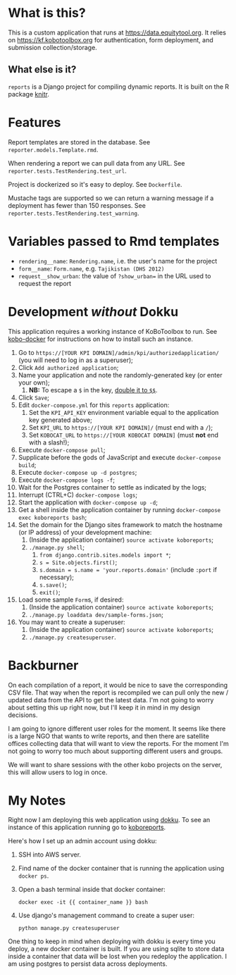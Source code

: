 # What is this?

This is a custom application that runs at https://data.equitytool.org. It relies on https://kf.kobotoolbox.org for authentication, form deployment, and submission collection/storage.

## What else is it?

`reports` is a Django project for compiling dynamic reports. It is
built on the R package [knitr][knitr].

# Features

Report templates are stored in the database. See
`reporter.models.Template.rmd`.

When rendering a report we can pull data from any URL. See
`reporter.tests.TestRendering.test_url`.

Project is dockerized so it's easy to deploy. See `Dockerfile`.

Mustache tags are supported so we can return a warning message if a
deployment has fewer than 150 responses. See
`reporter.tests.TestRendering.test_warning`.

# Variables passed to Rmd templates

* `rendering__name`: `Rendering.name`, i.e. the user's name for the project
* `form__name`: `Form.name`, e.g. `Tajikistan (DHS 2012)`
* `request__show_urban`: the value of `?show_urban=` in the URL used to request
  the report


# Development _without_ Dokku

This application requires a working instance of KoBoToolbox to run. See
[kobo-docker](https://github.com/kobotoolbox/kobo-docker) for instructions
on how to install such an instance.

1. Go to `https://[YOUR KPI DOMAIN]/admin/kpi/authorizedapplication/` (you will
   need to log in as a superuser);
1. Click `Add authorized application`;
1. Name your application and note the randomly-generated key (or enter your
   own);
   1. **NB:** To escape a `$` in the key,
      [double it to `$$`](https://github.com/docker/compose/issues/3427).
1. Click `Save`;
1. Edit `docker-compose.yml` for this `reports` application:
    1. Set the `KPI_API_KEY` environment variable equal to the application key
       generated above;
    1. Set `KPI_URL` to `https://[YOUR KPI DOMAIN]/` (must end with a `/`);
    1. Set `KOBOCAT_URL` to `https://[YOUR KOBOCAT DOMAIN]` (must **not** end
       with a slash!);
1. Execute `docker-compose pull`;
1. Supplicate before the gods of JavaScript and execute `docker-compose build`;
1. Execute `docker-compose up -d postgres`;
1. Execute `docker-compose logs -f`;
1. Wait for the Postgres container to settle as indicated by the logs;
1. Interrupt (CTRL+C) `docker-compose logs`;
1. Start the application with `docker-compose up -d`;
1. Get a shell inside the application container by running
   `docker-compose exec koboreports bash`;
1. Set the domain for the Django sites framework to match the hostname
   (or IP address) of your development machine:
    1. (Inside the application container) `source activate koboreports`;
    1. `./manage.py shell`;
        1. `from django.contrib.sites.models import *`;
        1. `s = Site.objects.first()`;
        1. `s.domain = s.name = 'your.reports.domain'` (include `:port` if
           necessary);
        1. `s.save()`;
        1. `exit()`;
1. Load some sample `Form`s, if desired:
    1. (Inside the application container) `source activate koboreports`;
    1. `./manage.py loaddata dev/sample-forms.json`;
1. You may want to create a superuser:
    1. (Inside the application container) `source activate koboreports`;
    1. `./manage.py createsuperuser`.

# Backburner

On each compilation of a report, it would be nice to save the
corresponding CSV file. That way when the report is recompiled we can
pull only the new / updated data from the API to get the latest
data. I'm not going to worry about setting this up right now, but I'll
keep it in mind in my design decisions.

I am going to ignore different user roles for the moment.  It seems
like there is a large NGO that wants to write reports, and then there
are satellite offices collecting data that will want to view the
reports. For the moment I'm not going to worry too much about
supporting different users and groups.

We will want to share sessions with the other kobo projects on the
server, this will allow users to log in once.

# My Notes

Right now I am deploying this web application using [dokku][dokku]. To
see an instance of this application running go to
[koboreports][koboreports].

Here's how I set up an admin account using dokku:

1.  SSH into AWS server.
2.  Find name of the docker container that is running the application
    using `docker ps`.
3.  Open a bash terminal inside that docker container:

        docker exec -it {{ container_name }} bash

4.  Use django's management command to create a super user:

        python manage.py createsuperuser

One thing to keep in mind when deploying with dokku is every time you
deploy, a new docker container is built. If you are using sqlite to
store data inside a container that data will be lost when you redeploy
the application. I am using postgres to persist data across
deployments.

[knitr]: http://yihui.name/knitr/
[dokku]: http://progrium.viewdocs.io/dokku/
[koboreports]: http://koboreports.hbs-rcs.org/
